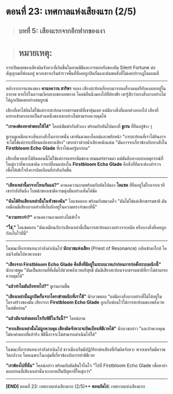 # ตอนที่ 23: เทศกาลแห่งเสียงแรก (2/5)
> ## บทที่ 5: เสียงแรกจากอีกฟากของเงา

> # **หมายเหตุ:**  
การเปิดเผยของเสียงผิดจังหวะที่เกิดขึ้นในลานพิธีและการตอบรับของทีม Silent Fortune ต่อสัญญาณที่ซ่อนอยู่ พวกเขาจะเริ่มสำรวจพื้นที่ที่เคยถูกปิดกั้นและค้นพบสิ่งที่ไม่เคยปรากฏในแผนที่

---

หลังจากการแสดงของ **คานอควาน สาริษา** จบลง เสียงสะท้อนที่ออกมาจากเครื่องดนตรียังคงลอยอยู่ในอากาศ หายไปในความเงียบสงบของเทศกาล ไคลน์ยืนนิ่งมองไปที่ท้องฟ้า เขารู้สึกว่าบางสิ่งบางอย่างไม่ได้ถูกเปิดเผยอย่างสมบูรณ์

เสียงที่เขาได้ยินไม่ใช่แค่การสะท้อนจากธรรมชาติที่เขาคุ้นเคย แต่มีบางสิ่งที่แตกต่างออกไป เสียงที่แทรกเข้ามากลายเป็นส่วนหนึ่งของเขาอย่างไม่สามารถควบคุมได้

**"เราคงต้องหาคำตอบให้ได้"** ไคลน์พึมพำกับตัวเอง พร้อมกับหันไปมองที่ **ธูเรน** ที่ยืนอยู่ข้าง ๆ

ธูเรนดูเหมือนจะเห็นบางสิ่งในอากาศนั้น เขาหันมามองไคลน์และพยักหน้า "การสะท้อนที่เราได้ยินอาจจะไม่ใช่แค่การเปลี่ยนแปลงทางเสียง" เขากล่าวด้วยน้ำเสียงหนักแน่น "มันอาจจะเกี่ยวข้องกับบางสิ่งใน **Firstbloom Echo Glade** ที่เราไม่เคยรู้มาก่อน"

เสียงที่พวกเขาได้ยินตอนนี้ไม่ใช่แค่การแทรกซึมของเวทมนตร์ธรรมดา แต่มันคือลางบอกเหตุการณ์ที่ใหญ่กว่าที่พวกเขาคิด การเปลี่ยนแปลงใน **Firstbloom Echo Glade** คือสิ่งที่ทีมจะต้องสำรวจ เพื่อให้เข้าใจถึงการบิดเบือนที่กำลังเกิดขึ้น

---

**“เสียงเหล่านี้มาจากไหนกันแน่?”** คานอควานถามพร้อมกับหันไปมอง **ไอแซค** ที่ยืนอยู่ไม่ไกลจากเวที เขากำลังยืนนิ่ง ใบหน้าของเขามีความมุ่งมั่นอย่างเห็นได้ชัด

**"ฉันได้ยินเสียงเหล่านั้นในหัวของฉัน"** ไอแซคตอบ พร้อมกับขมวดคิ้ว "มันไม่ใช่แค่เสียงธรรมชาติ มันเหมือนมีเสียงบางอย่างที่เก็บกักอยู่ในความทรงจำของที่นี่"

**"ความทรงจำ?"** คานอควานถามอย่างไม่เข้าใจ

**"ใช่,"** ไอแซคตอบ "มันเหมือนกับว่าเสียงเหล่านี้เป็นการสะท้อนบางอย่างจากอดีต หรือบางสิ่งที่เคยถูกกักเก็บไว้ที่นี่"

---

ในขณะที่การสนทนากำลังดำเนินไป **นักบวชแห่งเสียง** (Priest of Resonance) กลับเข้ามาใกล้ ไคลน์จึงหันไปหาพวกเขา

**"เสียงจาก Firstbloom Echo Glade คือสิ่งที่มีอยู่ในระบบเวทเก่าก่อนการก่อตั้งระบบผนึกนี้"** นักบวชพูด "มันเป็นสถานที่ที่เต็มไปด้วยพลังเวทบริสุทธิ์ มันมีเสียงสะท้อนจากธรรมชาติที่เราไม่สามารถควบคุมได้"

**"แล้วทำไมมันถึงหายไป?"** ธูเรนถามขึ้น

**"เสียงเหล่านั้นถูกปิดกั้นจากโครงข่ายผนึกที่เราใช้"** นักบวชตอบ "แต่มีบางสิ่งบางอย่างที่ไม่ได้อยู่ในโครงสร้างของมัน เสียงจาก **Firstbloom Echo Glade** ถูกเก็บซ่อนไว้ใต้การสะท้อนของพลังเวทในสมัยก่อน"

**"แล้วมันจะส่งผลอะไรกับพิธีในวันนี้?"** ไคลน์ถาม

**"หากเสียงเหล่านั้นไม่ถูกควบคุม เสียงผิดจังหวะจะบิดเบือนพิธีเวทได้"** นักบวชกล่าว "และถ้าพวกคุณไม่หาคำตอบที่แท้จริง พิธีนี้อาจจะไม่สามารถดำเนินไปได้"

---

ในขณะที่การสนทนากำลังดำเนินไป ชาวเมืองเริ่มมีปฏิกิริยาต่อเสียงที่เริ่มผิดจังหวะ พวกเขาเริ่มมีความวิตกกังวล โดยเฉพาะในกลุ่มที่เกี่ยวข้องกับการทำพิธีเวท

**"เราต้องไปที่นั่น"** ไคลน์กล่าว พร้อมกับตัดสินใจในใจ "ไปที่ Firstbloom Echo Glade เพื่อหาคำตอบก่อนที่เสียงเหล่านั้นจะกลายเป็นปัญหาที่ใหญ่กว่า"

---

**[END]** ตอนที่ 23: เทศกาลแห่งเสียงแรก (2/5)**
**ตอนถัดไป:** เทศกาลแห่งเสียงแรก
